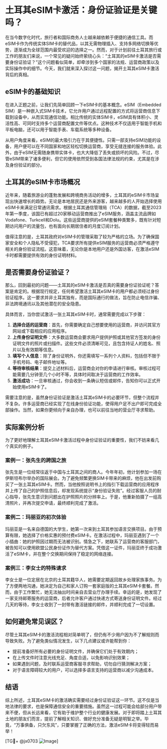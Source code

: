 # 土耳其eSIM卡激活：身份证验证是关键吗？

在当今数字化时代，旅行者和国际商务人士越来越依赖于便捷的通信工具。而eSIM卡作为传统实体SIM卡的替代品，以其无需物理插入、支持多网络切换等优势，逐渐成为全球范围内最受欢迎的选择之一。然而，对于计划前往土耳其旅行或工作的朋友们来说，一个常见的疑问始终萦绕心头：“土耳其的eSIM卡激活是否需要身份证验证？”这个问题看似简单，却牵涉到多个国家的法规、运营商政策以及实际操作中的细节。今天，我们就来深入探讨这一问题，揭开土耳其eSIM卡激活背后的真相。

## eSIM卡的基础知识

在进入正题之前，让我们先简单回顾一下eSIM卡的基本概念。eSIM（Embedded SIM）是一种嵌入式SIM卡技术，它允许用户通过远程配置的方式将运营商信息下载到设备中，从而实现通信功能。相比传统的实体SIM卡，eSIM具有体积小、灵活性高、可同时支持多个运营商配置文件等优点。这种技术不仅适用于智能手机和平板电脑，还可以用于智能手表、车载系统等多种设备。

从用户角度来看，eSIM的最大吸引力在于其便捷性。只需一部支持eSIM功能的设备，用户便可以在不同国家和地区轻松切换运营商，享受无缝连接的服务体验。此外，由于eSIM无需随身携带实体卡，也大大降低了丢失或损坏的风险。不过，尽管eSIM带来了诸多便利，但它的使用依然受到各国法律法规的约束，尤其是在涉及身份验证的部分。

## 土耳其的eSIM卡市场概况

近年来，随着旅游业的蓬勃发展和跨境商务活动的增多，土耳其的eSIM卡市场呈现出快速增长的趋势。无论是本地居民还是外来游客，越来越多的人开始选择使用eSIM卡来满足日常通讯需求。根据土耳其通信管理局（TCA）的数据，截至2023年第一季度，该国已有超过20家移动运营商推出了eSIM服务，涵盖主流品牌如Vodafone、Turkcell和Dolu。这些运营商提供的eSIM套餐种类繁多，既有针对短期访问用户的流量包，也有面向长期居住者的月度订阅计划。

值得注意的是，土耳其政府对eSIM卡的管理采取了较为严格的立场。为了确保国家安全和个人隐私不受侵犯，TCA要求所有提供eSIM服务的运营商必须严格遵守相关的身份验证流程。这意味着，无论你是本地用户还是外国访客，在激活eSIM卡时都需要提供有效的身份证明材料。

## 是否需要身份证验证？

那么，回到最初的问题——土耳其的eSIM卡激活是否真的需要身份证验证呢？答案是肯定的。根据现行规定，任何希望激活土耳其eSIM卡的用户都必须经过身份验证程序。这一要求并非土耳其独有，而是国际通行的做法，旨在防止电信诈骗、非法跨境通讯以及其他潜在的安全隐患。

具体而言，当你尝试激活一张土耳其eSIM卡时，通常需要完成以下步骤：

1. **选择合适的运营商**：首先，你需要确定自己想要使用的运营商，并访问其官方网站或下载相应的应用程序。
2. **上传身份证明文件**：大多数运营商会要求用户提供护照或其他官方签发的身份证明文件的照片或扫描件。这些文件必须清晰可见，且包含持证人的姓名、照片以及有效期等信息。
3. **填写个人信息**：除了身份证明外，你还需填写一系列个人资料，包括但不限于手机号码、电子邮件地址等。
4. **等待审核结果**：提交上述材料后，运营商会对你的申请进行审核。审核过程可能需要几分钟至几个小时不等，具体时间取决于运营商的工作效率。
5. **激活成功**：一旦审核通过，你会收到一条确认短信或邮件，告知你可以正式开始使用eSIM卡了。

需要注意的是，虽然身份证验证是激活土耳其eSIM卡的必要环节，但整个流程并不复杂。许多运营商已经实现了在线身份验证功能，使得用户足不出户即可完成全部操作。当然，如果你更倾向于亲自办理，也可以前往当地的营业厅寻求帮助。

## 实际案例分析

为了更好地理解土耳其eSIM卡激活过程中身份证验证的重要性，我们不妨来看几个真实的例子。

### 案例一：张先生的跨国之旅

张先生是一位经常往返于中国与土耳其之间的商人。今年年初，他计划参加一场在伊斯坦布尔举办的国际展会。为了避免频繁更换SIM卡带来的麻烦，他在出发前购买了一张土耳其eSIM卡。然而，当他按照说明书上的指引下载运营商的应用程序并上传了自己的护照信息后，却发现系统提示“身份验证失败”。经过客服人员的耐心指导，张先生意识到问题出在护照照片的分辨率上。于是，他重新拍摄了一组高清照片，并再次提交申请，最终顺利完成了激活。

### 案例二：玛丽亚的初次体验

玛丽亚是一名来自德国的大学生，她第一次来到土耳其参加语言交换项目。由于预算有限，她选择了价格实惠的预付费eSIM卡。在激活过程中，玛丽亚遇到了一个小插曲：她的护照因过期而无法被识别。情急之下，她联系了运营商的客服部门，被告知可以使用欧盟公民身份证作为替代方案。凭借这一证件，玛丽亚终于成功激活了eSIM卡，并在整个交换期间保持了稳定的网络连接。

### 案例三：李女士的特殊请求

李女士是一位定居在北京的土耳其籍华人，她需要定期返回故乡处理家族事务。为了方便两地沟通，她决定为自己和家人订购一套家庭版的土耳其eSIM卡套餐。然而，由于工作繁忙，她无法抽出时间亲自去营业厅办理手续。幸运的是，她发现了一家支持邮寄服务的运营商，后者允许客户通过快递方式寄送身份证明文件。经过几天的等待，李女士收到了一封带有激活链接的邮件，并顺利完成了一切设置。

## 如何避免常见误区？

尽管土耳其eSIM卡的激活流程相对简单明了，但仍有不少用户因为不了解规则而导致失败。为了避免类似情况发生，以下几点建议或许能帮到你：

- 提前准备好所有必要的身份证明文件，并确保它们处于有效期内；
- 在上传文件时注意光线充足、角度合适，以免影响识别效果；
- 如果遇到问题，及时联系运营商客服寻求帮助，切勿自行猜测解决方案；
- 对于语言障碍较大的用户，可以选择多语言支持的运营商以减少沟通成本。

## 结语

综上所述，土耳其eSIM卡的激活确实需要经过身份证验证这一环节。这不仅是当地法律的要求，也是保障通信安全的重要措施。虽然这一过程可能会给部分用户带来不便，但从长远来看，它有助于维护整个行业的健康发展。对于即将踏上土耳其土地的朋友们而言，提前了解相关知识、做好充分准备无疑是明智之举。毕竟，“万事俱备，只欠东风”，只要掌握了正确的方法，激活eSIM卡将变得轻而易举！

[TG💪+ @jx0703 ![Image](https://github.com/user-attachments/assets/dbca1d08-cadb-493c-b0ec-ad6f7a83f270)]
